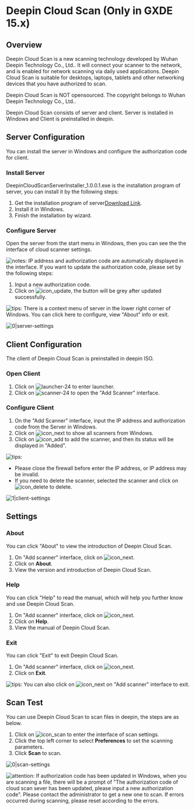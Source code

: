 # Deepin Cloud Scan (Only in GXDE 15.x)

## Overview

Deepin Cloud Scan is a new scanning technology developed by Wuhan Deepin Technology Co., Ltd.. It will connect your scanner to the network, and is enabled for network scanning via daily used applications. Deepin Cloud Scan is suitable for desktops, laptops, tablets and other networking devices that you have authorized to scan.

Deepin Cloud Scan is NOT opensourced. The copyright belongs to Wuhan Deepin Technology Co., Ltd..

Deepin Cloud Scan consists of server and client. Server is installed in Windows and Client is preinstalled in deepin.

## Server Configuration

You can install the server in Windows and configure the authorization code for client.

### Install Server

DeepinCloudScanServerInstaller_1.0.0.1.exe is the installation program of server, you can install it by the following steps:

1. Get the installation program of server[Download Link](https://shenmo.lanzoul.com/iqMEi2bmxcfg).
2. Install it in Windows.
3. Finish the installation by wizard.

### Configure Server

Open the server from the start menu in Windows, then you can see the the interface of cloud scanner settings.

![notes](/apps/deepin-cloud-scan/en_US/icon/notes.png): IP address and authorization code are automatically displayed in the interface. If you want to update the authorization code, please set by the following steps:

1. Input a new authorization code.
2. Click on ![icon_update](/apps/deepin-cloud-scan/en_US/icon/icon_update.png), the button will be grey after updated successfully.

![tips](/apps/deepin-cloud-scan/en_US/icon/tips.png): There is a context menu of server in the lower right corner of Windows. You can click here to configure, view "About" info or exit.

![0|server-settings](/apps/deepin-cloud-scan/en_US/jpg/server-settings.jpg)

## Client Configuration

The client of Deepin Cloud Scan is preinstalled in deepin ISO. 

### Open Client

1. Click on ![launcher-24](/apps/deepin-cloud-scan/en_US/icon/launcher-24.png) to enter launcher.
2. Click on ![scanner-24](/apps/deepin-cloud-scan/en_US/icon/scanner-24.png) to open the "Add Scanner" interface.

### Configure Client

1. On the "Add Scanner" interface, input the IP address and authorization code from the Server in Windows.
2. Click on ![icon_next](/apps/deepin-cloud-scan/en_US/icon/icon_next.png) to show all scanners from Windows.
3. Click on ![icon_add](/apps/deepin-cloud-scan/en_US/icon/icon_add.png) to add the scanner, and then its status will be displayed in "Added".

![tips](/apps/deepin-cloud-scan/en_US/icon/tips.png): 
- Please close the firewall before enter the IP address, or IP address may be invalid.
- If you need to delete the scanner, selected the scanner and click on ![icon_delete](/apps/deepin-cloud-scan/en_US/icon/icon_delete.png) to delete.

 ![1|client-settings](/apps/deepin-cloud-scan/en_US/jpg/client-settings.jpg)

## Settings 

### About

You can click "About" to view the introduction of Deepin Cloud Scan.

1. On "Add scanner" interface, click on ![icon_next](/apps/deepin-cloud-scan/en_US/icon/icon_menu.png).
2. Click on **About**.
3. View the version and introduction of Deepin Cloud Scan.

### Help

You can click "Help" to read the manual, which will help you further know and use Deepin Cloud Scan.

1. On "Add scanner" interface, click on ![icon_next](/apps/deepin-cloud-scan/en_US/icon/icon_menu.png).
2. Click on **Help**.
3. View the manual of Deepin Cloud Scan.

### Exit

You can click "Exit" to exit Deepin Cloud Scan.

1. On "Add scanner" interface, click on ![icon_next](/apps/deepin-cloud-scan/en_US/icon/icon_menu.png).
2. Click on **Exit**.

![tips](/apps/deepin-cloud-scan/en_US/icon/tips.png): You can also click on ![icon_next](/apps/deepin-cloud-scan/en_US/icon/icon_close.png)
on "Add scanner" interface to exit.

## Scan Test

You can use Deepin Cloud Scan to scan files in deepin, the steps are as below.

1. Click on ![icon_scan](/apps/deepin-cloud-scan/en_US/icon/icon_scan.png) to enter the interface of scan settings.
2. Click the top left corner to select **Preferences** to set the scanning parameters.
3. Click **Scan** to scan.

 ![0|scan-settings](/apps/deepin-cloud-scan/en_US/jpg/scan-settings.jpg)

![attention](/apps/deepin-cloud-scan/en_US/icon/attention.png): If authorization code has been updated in Windows, when you are scanning a file, there will be a prompt of "The authorization code of cloud scan sever has been updated, please input a new authorization code". Please contact the administrator to get a new one to scan. If errors occurred during scanning, please reset according to the errors.
